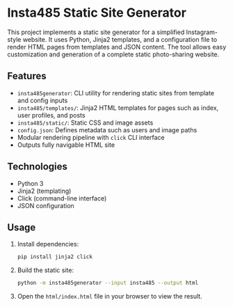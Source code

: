# Insta485 Static Site Generator

This project implements a static site generator for a simplified Instagram-style website. It uses Python, Jinja2 templates, and a configuration file to render HTML pages from templates and JSON content. The tool allows easy customization and generation of a complete static photo-sharing website.

## Features

- `insta485generator`: CLI utility for rendering static sites from template and config inputs
- `insta485/templates/`: Jinja2 HTML templates for pages such as index, user profiles, and posts
- `insta485/static/`: Static CSS and image assets
- `config.json`: Defines metadata such as users and image paths
- Modular rendering pipeline with `click` CLI interface
- Outputs fully navigable HTML site

## Technologies

- Python 3
- Jinja2 (templating)
- Click (command-line interface)
- JSON configuration

## Usage

1. Install dependencies:
   ```bash
   pip install jinja2 click
   ```

2. Build the static site:
   ```bash
   python -m insta485generator --input insta485 --output html
   ```

3. Open the `html/index.html` file in your browser to view the result.